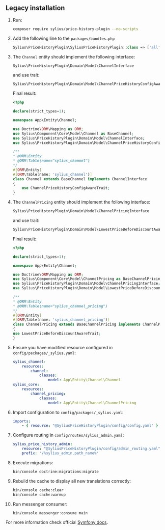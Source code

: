 Legacy installation
-------------------

1. Run:

    ```bash
    composer require sylius/price-history-plugin --no-scripts
    ```

2. Add the following line to the `packages/bundles.php`

    ```php
    Sylius\PriceHistoryPlugin\SyliusPriceHistoryPlugin::class => ['all' => true]
    ```

3. The `Channel` entity should implement the following interface:

    ```php
    Sylius\PriceHistoryPlugin\Domain\Model\ChannelInterface
    ```

   and use trait:

    ```php
    Sylius\PriceHistoryPlugin\Domain\Model\ChannelPriceHistoryConfigAwareTrait;
    ```

   Final result:

    ```php
    <?php
    
    declare(strict_types=1);
    
    namespace App\Entity\Channel;
    
    use Doctrine\ORM\Mapping as ORM;
    use Sylius\Component\Core\Model\Channel as BaseChannel;
    use Sylius\PriceHistoryPlugin\Domain\Model\ChannelInterface;
    use Sylius\PriceHistoryPlugin\Domain\Model\ChannelPriceHistoryConfigAwareTrait;
    
   /**
    * @ORM\Entity
    * @ORM\Table(name="sylius_channel")
    */
    #[ORM\Entity]
    #[ORM\Table(name: 'sylius_channel')]
    class Channel extends BaseChannel implements ChannelInterface
    {
        use ChannelPriceHistoryConfigAwareTrait;
    }
    ```

4. The `ChannelPricing` entity should implement the following interface:

    ```php
    Sylius\PriceHistoryPlugin\Domain\Model\ChannelPricingInterface
    ```

   and use trait:

    ```php
    Sylius\PriceHistoryPlugin\Domain\Model\LowestPriceBeforeDiscountAwareTrait
    ```

   Final result:

    ```php
    <?php
    
    declare(strict_types=1);
    
    namespace App\Entity\Channel;
    
    use Doctrine\ORM\Mapping as ORM;
    use Sylius\Component\Core\Model\ChannelPricing as BaseChannelPricing;
    use Sylius\PriceHistoryPlugin\Domain\Model\ChannelPricingInterface;
    use Sylius\PriceHistoryPlugin\Domain\Model\LowestPriceBeforeDiscountAwareTrait;
    
   /**
    * @ORM\Entity
    * @ORM\Table(name="sylius_channel_pricing")
    */
    #[ORM\Entity]
    #[ORM\Table(name: 'sylius_channel_pricing')]
    class ChannelPricing extends BaseChannelPricing implements ChannelPricingInterface
    {
    use LowestPriceBeforeDiscountAwareTrait;
    }
    ```

5. Ensure you have modified resource configured in `config/packages/_sylius.yaml`:

    ```yaml
    sylius_channel:
        resources:
            channel:
                classes:
                    model: App\Entity\Channel\Channel
    sylius_core:
        resources:
            channel_pricing:
                classes:
                    model: App\Entity\Channel\ChannelPricing
    ```

6. Import configuration to `config/packages/_sylius.yaml`:

    ```yaml
    imports:
        - { resource: "@SyliusPriceHistoryPlugin/config/config.yaml" }
    ```

7. Configure routing in `config/routes/sylius_admin.yaml`:

    ```yaml
    sylius_price_history_admin:
        resource: "@SyliusPriceHistoryPlugin/config/admin_routing.yaml"
        prefix: '/%sylius_admin.path_name%'
    ```

8. Execute migrations:

    ```bash
    bin/console doctrine:migrations:migrate
    ```

9. Rebuild the cache to display all new translations correctly:

    ```bash
    bin/console cache:clear
    bin/console cache:warmup
    ```

10. Run messenger consumer:

    ```bash
    bin/console messenger:consume main
    ```

   For more information check official [Symfony docs](https://symfony.com/doc/current/messenger.html#consuming-messages-running-the-worker).

